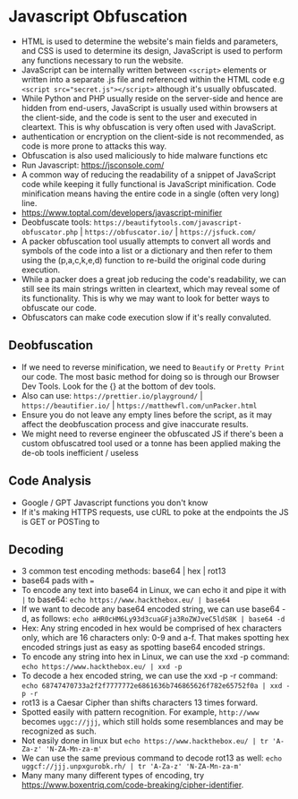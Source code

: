 # Javascript Obfuscation
- HTML is used to determine the website's main fields and parameters, and CSS is used to determine its design, JavaScript is used to perform any functions necessary to run the website. 
- JavaScript can be internally written between `<script>` elements or written into a separate .js file and referenced within the HTML code e.g `<script src="secret.js"></script>` although it's usually obfuscated.
- While Python and PHP usually reside on the server-side and hence are hidden from end-users, JavaScript is usually used within browsers at the client-side, and the code is sent to the user and executed in cleartext. This is why obfuscation is very often used with JavaScript.
- authentication or encryption on the client-side is not recommended, as code is more prone to attacks this way.
- Obfuscation is also used maliciously to hide malware functions etc
- Run Javascript: https://jsconsole.com/
- A common way of reducing the readability of a snippet of JavaScript code while keeping it fully functional is JavaScript minification. Code minification means having the entire code in a single (often very long) line. 
- https://www.toptal.com/developers/javascript-minifier
- Deobfuscate tools: `https://beautifytools.com/javascript-obfuscator.php` | `https://obfuscator.io/` | `https://jsfuck.com/`
- A packer obfuscation tool usually attempts to convert all words and symbols of the code into a list or a dictionary and then refer to them using the (p,a,c,k,e,d) function to re-build the original code during execution.
- While a packer does a great job reducing the code's readability, we can still see its main strings written in cleartext, which may reveal some of its functionality. This is why we may want to look for better ways to obfuscate our code.
- Obfuscators can make code execution slow if it's really convaluted.

## Deobfuscation
- If we need to reverse minification, we need to `Beautify` or `Pretty Print` our code. The most basic method for doing so is through our Browser Dev Tools. Look for the {} at the bottom of dev tools.
- Also can use: `https://prettier.io/playground/` | `https://beautifier.io/` | `https://matthewfl.com/unPacker.html`
- Ensure you do not leave any empty lines before the script, as it may affect the deobfuscation process and give inaccurate results.
- We might need to reverse engineer the obfuscated JS if there's been a custom obfuscatred tool used or a tonne has been applied making the de-ob tools inefficient / useless

## Code Analysis
- Google / GPT Javascript functions you don't know
- If it's making HTTPS requests, use cURL to poke at the endpoints the JS is GET or POSTing to

## Decoding
- 3 common test encoding methods: base64 | hex | rot13
- base64 pads with `=`
- To encode any text into base64 in Linux, we can echo it and pipe it with `|` to base64: `echo https://www.hackthebox.eu/ | base64`
- If we want to decode any base64 encoded string, we can use base64 -d, as follows: `echo aHR0cHM6Ly93d3cuaGFja3RoZWJveC5ldS8K | base64 -d`
- Hex: Any string encoded in hex would be comprised of hex characters only, which are 16 characters only: 0-9 and a-f. That makes spotting hex encoded strings just as easy as spotting base64 encoded strings.
- To encode any string into hex in Linux, we can use the xxd -p command: `echo https://www.hackthebox.eu/ | xxd -p`
- To decode a hex encoded string, we can use the xxd -p -r command: `echo 68747470733a2f2f7777772e6861636b746865626f782e65752f0a | xxd -p -r`
- rot13 is a Caesar Cipher than shifts characters 13 times forward.
- Spotted easily with pattern recognition. For example, `http://www` becomes `uggc://jjj`, which still holds some resemblances and may be recognized as such.
- Not easily done in linux but `echo https://www.hackthebox.eu/ | tr 'A-Za-z' 'N-ZA-Mn-za-m'`
- We can use the same previous command to decode rot13 as well: `echo uggcf://jjj.unpxgurobk.rh/ | tr 'A-Za-z' 'N-ZA-Mn-za-m'`
- Many many many different types of encoding, try https://www.boxentriq.com/code-breaking/cipher-identifier.





